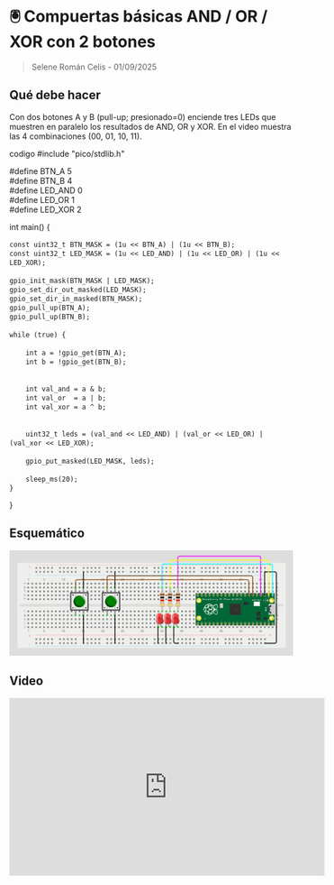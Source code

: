 # 🖲️ Compuertas básicas AND / OR / XOR con 2 botones

> Selene Román Celis - 01/09/2025 

## Qué debe hacer
Con dos botones A y B (pull-up; presionado=0) enciende tres LEDs que muestren en paralelo los resultados de AND, OR y XOR. En el video muestra las 4 combinaciones (00, 01, 10, 11).

 codigo
#include "pico/stdlib.h"

#define BTN_A   5   
#define BTN_B   4   
#define LED_AND 0   
#define LED_OR  1   
#define LED_XOR 2   

int main() {
    
    const uint32_t BTN_MASK = (1u << BTN_A) | (1u << BTN_B);
    const uint32_t LED_MASK = (1u << LED_AND) | (1u << LED_OR) | (1u << LED_XOR);

    gpio_init_mask(BTN_MASK | LED_MASK);
    gpio_set_dir_out_masked(LED_MASK);  
    gpio_set_dir_in_masked(BTN_MASK);   
    gpio_pull_up(BTN_A);
    gpio_pull_up(BTN_B);

    while (true) {
        
        int a = !gpio_get(BTN_A);
        int b = !gpio_get(BTN_B);

        
        int val_and = a & b;
        int val_or  = a | b;
        int val_xor = a ^ b;

        
        uint32_t leds = (val_and << LED_AND) | (val_or << LED_OR) | (val_xor << LED_XOR);

        gpio_put_masked(LED_MASK, leds);

        sleep_ms(20);
    }
}

## Esquemático
![Diagrama del sistema](images/esquema2.png)

## Video 
<iframe width="560" height="315" src="https://www.youtube.com/embed/3kYsAk8cVfE?si=u0389eEojDJMeK3b" title="YouTube video player" frameborder="0" allow="accelerometer; autoplay; clipboard-write; encrypted-media; gyroscope; picture-in-picture; web-share" referrerpolicy="strict-origin-when-cross-origin" allowfullscreen></iframe>